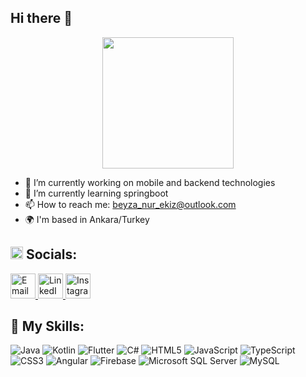 ## Hi there 👋

<p align="center">
  <img src="https://media.giphy.com/media/v1.Y2lkPTc5MGI3NjExN2Y2Mm94M3J4eDN6MG0zdW1uZWh0OXBwdWtvbHhidWJtbXllazJmbSZlcD12MV9naWZzX3NlYXJjaCZjdD1n/GRPy8MKag9U1U88hzY/giphy.gif" width="210px">
</p>


- 🔭 I’m currently working on mobile and backend technologies
- 🌱 I’m currently learning springboot
- 📫 How to reach me: beyza_nur_ekiz@outlook.com
- 🌍 I'm based in Ankara/Turkey

  
<h2><img src="https://img.icons8.com/color/48/000000/internet.png" width="20"/> Socials:</h2>
<p>
  <a href="mailto:beyza_nur_ekiz@outlook.com">
    <img src="https://img.icons8.com/color/48/000000/gmail-new.png" alt="Email" width="40" />
  </a>
  <a href="https://www.linkedin.com/in/beyzanur1750">
    <img src="https://img.icons8.com/color/48/000000/linkedin.png" alt="LinkedIn" width="40" />
  </a>
  <a href="https://www.instagram.com/beyzaanuurr_">
    <img src="https://img.icons8.com/color/48/000000/instagram-new.png" alt="Instagram" width="40" />
  </a>
</p>

## 🚀 My Skills:

![Java](https://img.shields.io/badge/java-%23ED8B00.svg?style=for-the-badge&amp;logo=openjdk&amp;logoColor=white)
![Kotlin](https://img.shields.io/badge/Kotlin-0095D5?style=for-the-badge&logo=kotlin&logoColor=white)
![Flutter](https://img.shields.io/badge/Flutter-02569B?style=for-the-badge&logo=flutter&logoColor=white)
![C#](https://img.shields.io/badge/C%23-239120?style=for-the-badge&logo=csharp&logoColor=white)
![HTML5](https://img.shields.io/badge/HTML5-E34F26?style=for-the-badge&logo=html5&logoColor=white)
![JavaScript](https://img.shields.io/badge/JavaScript-323330?style=for-the-badge&logo=javascript&logoColor=F7DF1E)
![TypeScript](https://img.shields.io/badge/TypeScript-007ACC?style=for-the-badge&logo=typescript&logoColor=white)
![CSS3](https://img.shields.io/badge/CSS3-1572B6?style=for-the-badge&logo=css3&logoColor=white)
![Angular](https://img.shields.io/badge/Angular-DD0031?style=for-the-badge&logo=angular&logoColor=white)
![Firebase](https://img.shields.io/badge/Firebase-FFCA28?style=for-the-badge&logo=firebase&logoColor=black)
![Microsoft SQL Server](https://img.shields.io/badge/Microsoft%20SQL%20Server-CC2927?style=for-the-badge&logo=microsoft%20sql%20server&logoColor=white)
![MySQL](https://img.shields.io/badge/MySQL-4479A1?style=for-the-badge&logo=mysql&logoColor=white)

